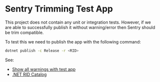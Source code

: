 # Sentry Trimming Test App

This project does not contain any unit or integration tests. However, if we are able to successfully publish it without 
warning/error then Sentry should be trim compatible.

To test this we need to publish the app with the following command:

```bash
dotnet publish -c Release -r <RID>
```

See:
- [Show all warnings with test app](https://learn.microsoft.com/en-us/dotnet/core/deploying/trimming/prepare-libraries-for-trimming#show-all-warnings-with-test-app)
- [.NET RID Catalog](https://learn.microsoft.com/en-us/dotnet/core/rid-catalog)
